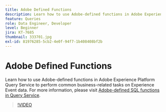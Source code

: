 ```yaml
---
title: Adobe Defined Functions
description: Learn how to use Adobe-defined functions in Adobe Experience Platform Query Service to perform common business-related tasks on Experience Event data.
feature: Queries
role: Data Engineer, Developer
level: Beginner
jira: KT-7685
thumbnail: 333701.jpg
exl-id: 81976285-5cb2-4e0f-94f7-1b408408bf2b
---
```

# Adobe Defined Functions

Learn how to use Adobe-defined functions in Adobe Experience Platform Query Service to perform common business-related tasks on Experience Event data. For more information, please visit [Adobe-defined SQL functions in Query Service](https://experienceleague.adobe.com/en/docs/experience-platform/query/sql/adobe-defined-functions).

>[!VIDEO](https://video.tv.adobe.com/v/333701?learn=on&enablevpops)
